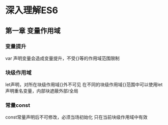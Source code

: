 # 深入理解ES6

## 第一章 变量作用域

### 变量提升
var 声明变量会造成变量提升，不受{}等的作用域范围限制

### 块级作用域
let声明，对所在块级作用域{}外不可见
在不同的块级作用域{}范围中可以使用let声明重名变量，内部块遮蔽外部/全局

### 常量const
const常量声明后不可修改，必须当场初始化
只在当前块级作用域中有效
